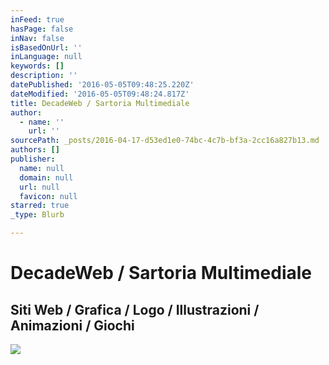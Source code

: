 ```yaml
---
inFeed: true
hasPage: false
inNav: false
isBasedOnUrl: ''
inLanguage: null
keywords: []
description: ''
datePublished: '2016-05-05T09:48:25.220Z'
dateModified: '2016-05-05T09:48:24.817Z'
title: DecadeWeb / Sartoria Multimediale
author:
  - name: ''
    url: ''
sourcePath: _posts/2016-04-17-d53ed1e0-74bc-4c7b-bf3a-2cc16a827b13.md
authors: []
publisher:
  name: null
  domain: null
  url: null
  favicon: null
starred: true
_type: Blurb

---
```

# DecadeWeb / Sartoria Multimediale

## Siti Web / Grafica / Logo / Illustrazioni / Animazioni / Giochi
![](https://the-grid-user-content.s3-us-west-2.amazonaws.com/30b7288f-c499-43ca-a7e1-ce3cb2433ff7.jpg)